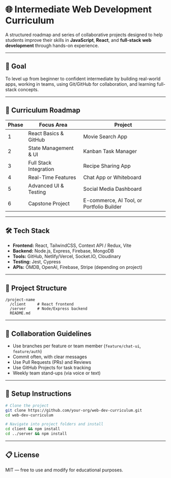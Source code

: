 # 🌐 Intermediate Web Development Curriculum

A structured roadmap and series of collaborative projects designed to help students improve their skills in **JavaScript**, **React**, and **full-stack web development** through hands-on experience.

---

## 🚀 Goal

To level up from beginner to confident intermediate by building real-world apps, working in teams, using Git/GitHub for collaboration, and learning full-stack concepts.

---

## 🧭 Curriculum Roadmap

| Phase | Focus Area | Project |
|-------|------------|---------|
| 1 | React Basics & GitHub | Movie Search App |
| 2 | State Management & UI | Kanban Task Manager |
| 3 | Full Stack Integration | Recipe Sharing App |
| 4 | Real-Time Features | Chat App or Whiteboard |
| 5 | Advanced UI & Testing | Social Media Dashboard |
| 6 | Capstone Project | E-commerce, AI Tool, or Portfolio Builder |

---

## 🛠 Tech Stack

- **Frontend:** React, TailwindCSS, Context API / Redux, Vite
- **Backend:** Node.js, Express, Firebase, MongoDB
- **Tools:** GitHub, Netlify/Vercel, Socket.IO, Cloudinary
- **Testing:** Jest, Cypress
- **APIs:** OMDB, OpenAI, Firebase, Stripe (depending on project)

---

## 📁 Project Structure

```
/project-name
  /client     # React frontend
  /server     # Node/Express backend
  README.md
```

---

## 👥 Collaboration Guidelines

- Use branches per feature or team member (`feature/chat-ui`, `feature/auth`)
- Commit often, with clear messages
- Use Pull Requests (PRs) and Reviews
- Use GitHub Projects for task tracking
- Weekly team stand-ups (via voice or text)

---

## 🧪 Setup Instructions

```bash
# Clone the project
git clone https://github.com/your-org/web-dev-curriculum.git
cd web-dev-curriculum

# Navigate into project folders and install
cd client && npm install
cd ../server && npm install
```

---

## 📋 License

MIT — free to use and modify for educational purposes.

